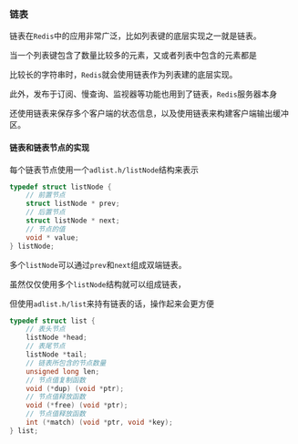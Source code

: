### 链表

链表在`Redis`中的应用非常广泛，比如列表键的底层实现之一就是链表。

当一个列表键包含了数量比较多的元素，又或者列表中包含的元素都是

比较长的字符串时，`Redis`就会使用链表作为列表建的底层实现。

此外，发布于订阅、慢查询、监视器等功能也用到了链表，`Redis`服务器本身

还使用链表来保存多个客户端的状态信息，以及使用链表来构建客户端输出缓冲区。



#### 链表和链表节点的实现

每个链表节点使用一个`adlist.h/listNode`结构来表示

```c
typedef struct listNode {
    // 前置节点
    struct listNode * prev;
    // 后置节点
    struct listNode * next;
    // 节点的值
    void * value;
} listNode;
```

多个`listNode`可以通过`prev`和`next`组成双端链表。

虽然仅仅使用多个`listNode`结构就可以组成链表，

但使用`adlist.h/list`来持有链表的话，操作起来会更方便

```c
typedef struct list {
    // 表头节点
    listNode *head;
    // 表尾节点
    listNode *tail;
    // 链表所包含的节点数量
    unsigned long len;
    // 节点值复制函数
    void (*dup) (void *ptr);
    // 节点值释放函数
    void (*free) (void *ptr);
    // 节点值释放函数
    int (*match) (void *ptr, void *key);
} list;
```

